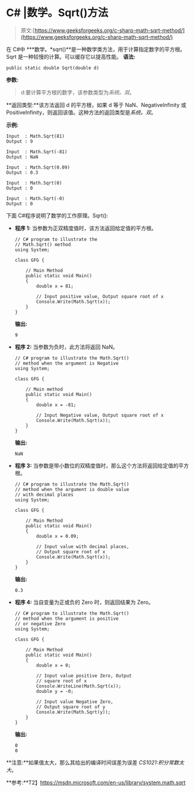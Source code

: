 # C# |数学。Sqrt()方法

> 原文:[https://www.geeksforgeeks.org/c-sharp-math-sqrt-method/](https://www.geeksforgeeks.org/c-sharp-math-sqrt-method/)

在 C#中 ***数学。*sqrt()**是一种数学类方法，用于计算指定数字的平方根。
Sqrt 是一种较慢的计算。可以缓存它以提高性能。
**语法:**

```
public static double Sqrt(double d)

```

**参数:**

> d:要计算平方根的数字，该参数类型为*系统。双*。

**返回类型:**该方法返回 d 的平方根，如果 d 等于 NaN、NegativeInfinity 或 PositiveInfinity，则返回该值。这种方法的返回类型是*系统。双*。

**示例:**

```
Input  : Math.Sqrt(81) 
Output : 9

Input  : Math.Sqrt(-81) 
Output : NaN

Input  : Math.Sqrt(0.09) 
Output : 0.3

Input  : Math.Sqrt(0)
Output : 0

Input  : Math.Sqrt(-0)
Output : 0

```

下面 C#程序说明了数学的工作原理。Sqrt():

*   **程序 1:** 当参数为正双精度值时，该方法返回给定值的平方根。

    ```
    // C# program to illustrate the
    // Math.Sqrt() method
    using System;

    class GFG {

        // Main Method
        public static void Main()
        {
            double x = 81;

            // Input positive value, Output square root of x
            Console.Write(Math.Sqrt(x));
        }
    }
    ```

    **输出:**

    ```
    9

    ```

*   **程序 2:** 当参数为负时，此方法将返回 NaN。

    ```
    // C# program to illustrate the Math.Sqrt() 
    // method when the argument is Negative
    using System;

    class GFG {

        // Main method
        public static void Main()
        {
            double x = -81;

            // Input Negative value, Output square root of x
            Console.Write(Math.Sqrt(x));
        }
    }
    ```

    **输出:**

    ```
    NaN

    ```

*   **程序 3:** 当参数是带小数位的双精度值时，那么这个方法将返回给定值的平方根。

    ```
    // C# program to illustrate the Math.Sqrt() 
    // method when the argument is double value
    // with decimal places
    using System;

    class GFG {

        // Main Method
        public static void Main()
        {
            double x = 0.09;

            // Input value with decimal places, 
            // Output square root of x
            Console.Write(Math.Sqrt(x));
        }
    }
    ```

    **输出:**

    ```
    0.3

    ```

*   **程序 4:** 当自变量为正或负的 Zero 时，则返回结果为 Zero。

    ```
    // C# program to illustrate the Math.Sqrt() 
    // method when the argument is positive 
    // or negative Zero
    using System;

    class GFG {

        // Main Method
        public static void Main()
        {
            double x = 0;

            // Input value positive Zero, Output
            // square root of x
            Console.WriteLine(Math.Sqrt(x));
            double y = -0;

            // Input value Negative Zero,
            // Output square root of y
            Console.Write(Math.Sqrt(y));
        }
    }
    ```

    **输出:**

    ```
    0
    0

    ```

**注意:**如果值太大，那么其给出的编译时间误差为误差 *CS1021:积分常数太大*。

**参考:**T2】https://msdn.microsoft.com/en-us/library/system.math.sqrt